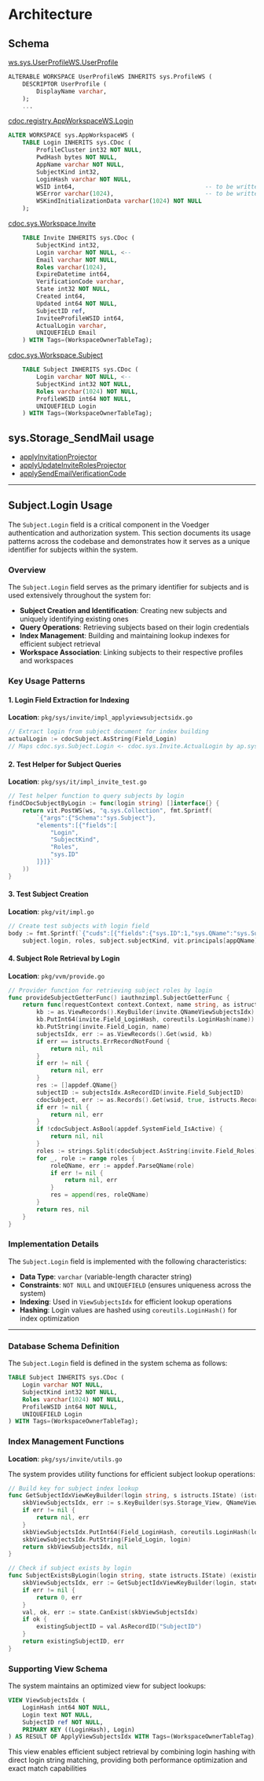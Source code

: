 # Architecture

## Schema

[ws.sys.UserProfileWS.UserProfile](https://github.com/voedger/voedger/blob/ecb97b1f282e2b1d4e19b1ab0394fa4eacafcbdd/pkg/sys/userprofile.vsql#L4)
```sql
ALTERABLE WORKSPACE UserProfileWS INHERITS sys.ProfileWS (
	DESCRIPTOR UserProfile (
		DisplayName varchar,
	);
    ...
```

[cdoc.registry.AppWorkspaceWS.Login](https://github.com/voedger/voedger/blob/ecb97b1f282e2b1d4e19b1ab0394fa4eacafcbdd/pkg/registry/appws.vsql#L6)
```sql
ALTER WORKSPACE sys.AppWorkspaceWS (
	TABLE Login INHERITS sys.CDoc (
		ProfileCluster int32 NOT NULL,
		PwdHash bytes NOT NULL,
		AppName varchar NOT NULL,
		SubjectKind int32,
		LoginHash varchar NOT NULL,
		WSID int64,                                     -- to be written after workspace init
		WSError varchar(1024),                          -- to be written after workspace init
		WSKindInitializationData varchar(1024) NOT NULL
	);
```

[cdoc.sys.Workspace.Invite](https://github.com/voedger/voedger/blob/b1a796a9d8479f4a1ed9d30f21ed7a27a523d60a/pkg/sys/sys.vsql#L81)
```sql
	TABLE Invite INHERITS sys.CDoc (
		SubjectKind int32,
		Login varchar NOT NULL, <--
		Email varchar NOT NULL,
		Roles varchar(1024),
		ExpireDatetime int64,
		VerificationCode varchar,
		State int32 NOT NULL,
		Created int64,
		Updated int64 NOT NULL,
		SubjectID ref,
		InviteeProfileWSID int64,
		ActualLogin varchar,
		UNIQUEFIELD Email
	) WITH Tags=(WorkspaceOwnerTableTag);
```

[cdoc.sys.Workspace.Subject](https://github.com/voedger/voedger/blob/b1a796a9d8479f4a1ed9d30f21ed7a27a523d60a/pkg/sys/sys.vsql#L73)
```sql
	TABLE Subject INHERITS sys.CDoc (
		Login varchar NOT NULL, <--
		SubjectKind int32 NOT NULL,
		Roles varchar(1024) NOT NULL,
		ProfileWSID int64 NOT NULL,
		UNIQUEFIELD Login
	) WITH Tags=(WorkspaceOwnerTableTag);
```

## sys.Storage_SendMail usage

- [applyInvitationProjector](https://github.com/voedger/voedger/blob/b9e97fd068d0e2e7ea8be662cf8818ac49e7fb50/pkg/sys/invite/impl_applyinvitation.go#L32)
- [applyUpdateInviteRolesProjector](https://github.com/maxim-ge/voedger/blob/e96006f1760fdff7573a46c234d8b20d47d6e885/pkg/sys/invite/impl_applyupdateinviteroles.go#L29)
- [applySendEmailVerificationCode](https://github.com/maxim-ge/voedger/blob/e96006f1760fdff7573a46c234d8b20d47d6e885/pkg/sys/verifier/impl.go#L84)

---

## Subject.Login Usage

The `Subject.Login` field is a critical component in the Voedger authentication and authorization system. This section documents its usage patterns across the codebase and demonstrates how it serves as a unique identifier for subjects within the system.

### Overview

The `Subject.Login` field serves as the primary identifier for subjects and is used extensively throughout the system for:

- **Subject Creation and Identification**: Creating new subjects and uniquely identifying existing ones
- **Query Operations**: Retrieving subjects based on their login credentials
- **Index Management**: Building and maintaining lookup indexes for efficient subject retrieval
- **Workspace Association**: Linking subjects to their respective profiles and workspaces

### Key Usage Patterns

#### 1. Login Field Extraction for Indexing

**Location**: `pkg/sys/invite/impl_applyviewsubjectsidx.go`
```go
// Extract login from subject document for index building
actualLogin := cdocSubject.AsString(Field_Login)
// Maps cdoc.sys.Subject.Login <- cdoc.sys.Invite.ActualLogin by ap.sys.ApplyJoinWorkspace
```

#### 2. Test Helper for Subject Queries

**Location**: `pkg/sys/it/impl_invite_test.go`
```go
// Test helper function to query subjects by login
findCDocSubjectByLogin := func(login string) []interface{} {
    return vit.PostWS(ws, "q.sys.Collection", fmt.Sprintf(
        `{"args":{"Schema":"sys.Subject"},
        "elements":[{"fields":[
            "Login",
            "SubjectKind",
            "Roles",
            "sys.ID"
        ]}]}`
    ))
}
```

#### 3. Test Subject Creation

**Location**: `pkg/vit/impl.go`
```go
// Create test subjects with login field
body := fmt.Sprintf(`{"cuds":[{"fields":{"sys.ID":1,"sys.QName":"sys.Subject","Login":"%s","Roles":"%s","SubjectKind":%d,"ProfileWSID":%d}}]}`,
    subject.login, roles, subject.subjectKind, vit.principals[appQName][subject.login].ProfileWSID)
```

#### 4. Subject Role Retrieval by Login

**Location**: `pkg/vvm/provide.go`
```go
// Provider function for retrieving subject roles by login
func provideSubjectGetterFunc() iauthnzimpl.SubjectGetterFunc {
    return func(requestContext context.Context, name string, as istructs.IAppStructs, wsid istructs.WSID) ([]appdef.QName, error) {
        kb := as.ViewRecords().KeyBuilder(invite.QNameViewSubjectsIdx)
        kb.PutInt64(invite.Field_LoginHash, coreutils.LoginHash(name))
        kb.PutString(invite.Field_Login, name)
        subjectsIdx, err := as.ViewRecords().Get(wsid, kb)
        if err == istructs.ErrRecordNotFound {
            return nil, nil
        }
        if err != nil {
            return nil, err
        }
        res := []appdef.QName{}
        subjectID := subjectsIdx.AsRecordID(invite.Field_SubjectID)
        cdocSubject, err := as.Records().Get(wsid, true, istructs.RecordID(subjectID))
        if err != nil {
            return nil, err
        }
        if !cdocSubject.AsBool(appdef.SystemField_IsActive) {
            return nil, nil
        }
        roles := strings.Split(cdocSubject.AsString(invite.Field_Roles), ",")
        for _, role := range roles {
            roleQName, err := appdef.ParseQName(role)
            if err != nil {
                return nil, err
            }
            res = append(res, roleQName)
        }
        return res, nil
    }
}
```

### Implementation Details

The `Subject.Login` field is implemented with the following characteristics:

- **Data Type**: `varchar` (variable-length character string)
- **Constraints**: `NOT NULL` and `UNIQUEFIELD` (ensures uniqueness across the system)
- **Indexing**: Used in `ViewSubjectsIdx` for efficient lookup operations
- **Hashing**: Login values are hashed using `coreutils.LoginHash()` for index optimization

---

### Database Schema Definition

The `Subject.Login` field is defined in the system schema as follows:

```sql
TABLE Subject INHERITS sys.CDoc (
    Login varchar NOT NULL,
    SubjectKind int32 NOT NULL,
    Roles varchar(1024) NOT NULL,
    ProfileWSID int64 NOT NULL,
    UNIQUEFIELD Login
) WITH Tags=(WorkspaceOwnerTableTag);
```

### Index Management Functions

**Location**: `pkg/sys/invite/utils.go`

The system provides utility functions for efficient subject lookup operations:

```go
// Build key for subject index lookup
func GetSubjectIdxViewKeyBuilder(login string, s istructs.IState) (istructs.IStateKeyBuilder, error) {
    skbViewSubjectsIdx, err := s.KeyBuilder(sys.Storage_View, QNameViewSubjectsIdx)
    if err != nil {
        return nil, err
    }
    skbViewSubjectsIdx.PutInt64(Field_LoginHash, coreutils.LoginHash(login))
    skbViewSubjectsIdx.PutString(Field_Login, login)
    return skbViewSubjectsIdx, nil
}

// Check if subject exists by login
func SubjectExistsByLogin(login string, state istructs.IState) (existingSubjectID istructs.RecordID, err error) {
    skbViewSubjectsIdx, err := GetSubjectIdxViewKeyBuilder(login, state)
    if err != nil {
        return 0, err
    }
    val, ok, err := state.CanExist(skbViewSubjectsIdx)
    if ok {
        existingSubjectID = val.AsRecordID("SubjectID")
    }
    return existingSubjectID, err
}
```

### Supporting View Schema

The system maintains an optimized view for subject lookups:

```sql
VIEW ViewSubjectsIdx (
    LoginHash int64 NOT NULL,
    Login text NOT NULL,
    SubjectID ref NOT NULL,
    PRIMARY KEY ((LoginHash), Login)
) AS RESULT OF ApplyViewSubjectsIdx WITH Tags=(WorkspaceOwnerTableTag);
```

This view enables efficient subject retrieval by combining login hashing with direct login string matching, providing both performance optimization and exact match capabilities
